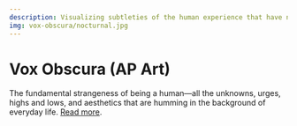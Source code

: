 ```yaml
---
description: Visualizing subtleties of the human experience that have no language.
img: vox-obscura/nocturnal.jpg
---
```


# Vox Obscura (AP Art)

The fundamental strangeness of being a human&mdash;all the unknowns, urges, highs and lows, and aesthetics that are humming in the background of everyday life. [Read more](/writing/vox-obscura).

